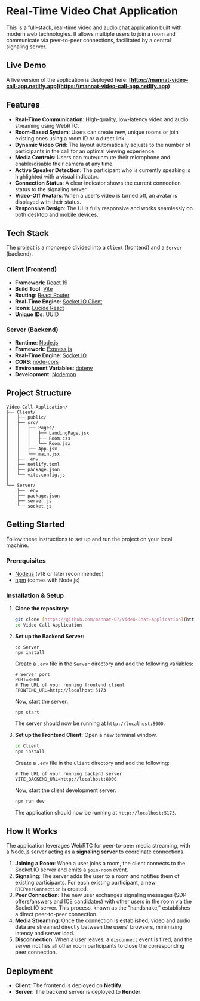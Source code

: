 # Real-Time Video Chat Application

This is a full-stack, real-time video and audio chat application built with modern web technologies. It allows multiple users to join a room and communicate via peer-to-peer connections, facilitated by a central signaling server.

## Live Demo

A live version of the application is deployed here: **[https://mannat-video-call-app.netlify.app](https://mannat-video-call-app.netlify.app)**

## Features

- **Real-Time Communication**: High-quality, low-latency video and audio streaming using WebRTC.
- **Room-Based System**: Users can create new, unique rooms or join existing ones using a room ID or a direct link.
- **Dynamic Video Grid**: The layout automatically adjusts to the number of participants in the call for an optimal viewing experience.
- **Media Controls**: Users can mute/unmute their microphone and enable/disable their camera at any time.
- **Active Speaker Detection**: The participant who is currently speaking is highlighted with a visual indicator.
- **Connection Status**: A clear indicator shows the current connection status to the signaling server.
- **Video-Off Avatars**: When a user's video is turned off, an avatar is displayed with their status.
- **Responsive Design**: The UI is fully responsive and works seamlessly on both desktop and mobile devices.

## Tech Stack

The project is a monorepo divided into a `Client` (frontend) and a `Server` (backend).

### Client (Frontend)

- **Framework**: [React 19](https://react.dev/)
- **Build Tool**: [Vite](https://vitejs.dev/)
- **Routing**: [React Router](https://reactrouter.com/)
- **Real-Time Engine**: [Socket.IO Client](https://socket.io/docs/v4/client-api/)
- **Icons**: [Lucide React](https://lucide.dev/)
- **Unique IDs**: [UUID](https://github.com/uuidjs/uuid)

### Server (Backend)

- **Runtime**: [Node.js](https://nodejs.org/)
- **Framework**: [Express.js](https://expressjs.com/)
- **Real-Time Engine**: [Socket.IO](https://socket.io/)
- **CORS**: [node-cors](https://github.com/expressjs/cors)
- **Environment Variables**: [dotenv](https://github.com/motdotla/dotenv)
- **Development**: [Nodemon](https://nodemon.io/)

## Project Structure

```
Video-Call-Application/
├── Client/
│   ├── public/
│   ├── src/
│   │   ├── Pages/
│   │   │   ├── LandingPage.jsx
│   │   │   ├── Room.css
│   │   │   └── Room.jsx
│   │   ├── App.jsx
│   │   └── main.jsx
│   ├── .env
│   ├── netlify.toml
│   ├── package.json
│   └── vite.config.js
│
└── Server/
    ├── .env
    ├── package.json
    ├── server.js
    └── socket.js
```

## Getting Started

Follow these instructions to set up and run the project on your local machine.

### Prerequisites

- [Node.js](https://nodejs.org/en/download/) (v18 or later recommended)
- [npm](https://www.npmjs.com/get-npm) (comes with Node.js)

### Installation & Setup

1.  **Clone the repository:**

    ```sh
    git clone [https://github.com/mannat-07/Video-Chat-Application](https://github.com/mannat-07/Video-Call-Application)
    cd Video-Call-Application
    ```

2.  **Set up the Backend Server:**

    ```
    cd Server
    npm install
    ```

    Create a `.env` file in the `Server` directory and add the following variables:

    ```env
    # Server port
    PORT=8000
    # The URL of your running frontend client
    FRONTEND_URL=http://localhost:5173
    ```

    Now, start the server:

    ```
    npm start
    ```

    The server should now be running at `http://localhost:8000`.

3.  **Set up the Frontend Client:**
    Open a new terminal window.
    ```sh
    cd Client
    npm install
    ```
    Create a `.env` file in the `Client` directory and add the following:
    ```env
    # The URL of your running backend server
    VITE_BACKEND_URL=http://localhost:8000
    ```
    Now, start the client development server:
    ```sh
    npm run dev
    ```
    The application should now be running at `http://localhost:5173`.

## How It Works

The application leverages WebRTC for peer-to-peer media streaming, with a Node.js server acting as a **signaling server** to coordinate connections.

1.  **Joining a Room**: When a user joins a room, the client connects to the Socket.IO server and emits a `join-room` event.
2.  **Signaling**: The server adds the user to a room and notifies them of existing participants. For each existing participant, a new `RTCPeerConnection` is created.
3.  **Peer Connection**: The new user exchanges signaling messages (SDP offers/answers and ICE candidates) with other users in the room via the Socket.IO server. This process, known as the "handshake," establishes a direct peer-to-peer connection.
4.  **Media Streaming**: Once the connection is established, video and audio data are streamed directly between the users' browsers, minimizing latency and server load.
5.  **Disconnection**: When a user leaves, a `disconnect` event is fired, and the server notifies all other room participants to close the corresponding peer connection.

## Deployment

- **Client**: The frontend is deployed on **Netlify**.
- **Server**: The backend server is deployed to **Render**.
